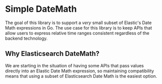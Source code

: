 # Simple DateMath

The goal of this library is to support a *very* small subset of Elastic's
Date Math expressions in Go. The use case for this library is to keep APIs
that allow users to express relative time ranges consistent regardless of
the backend technology.

## Why Elasticsearch DateMath?
We are starting in the situation of having some APIs that pass values
directly into an Elastic Date Math expression, so maintaining
compatibility means that using a subset of Elasticsearch Date Math is the
easiest option.

